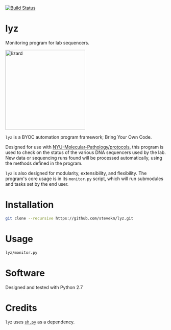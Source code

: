 [![Build Status](https://travis-ci.org/NYU-Molecular-Pathology/lyz.svg?branch=master)](https://travis-ci.org/NYU-Molecular-Pathology/lyz)
# lyz
Monitoring program for lab sequencers.

<img width="250" alt="lizard" src="https://user-images.githubusercontent.com/10505524/28809899-5ba03606-7654-11e7-9047-b18d8924c783.png">

`lyz` is a BYOC automation program framework; Bring Your Own Code. 

Designed for use with [NYU-Molecular-Pathology/protocols](https://github.com/NYU-Molecular-Pathology/protocols), this program is used to check on the status of the various DNA sequencers used by the lab. New data or sequencing runs found will be processed automatically, using the methods defined in the program. 

`lyz` is also designed for modularity, extensibility, and flexibility. The program's core usage is in its `monitor.py` script, which will run submodules and tasks set by the end user. 

# Installation

```bash
git clone --recursive https://github.com/stevekm/lyz.git
```

# Usage

```bash
lyz/monitor.py
```

# Software
Designed and tested with Python 2.7

# Credits
`lyz` uses [`sh.py`](https://github.com/amoffat/sh) as a dependency.
